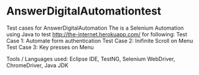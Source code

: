 # AnswerDigitalAutomationtest
Test cases for AnswerDigitalAutomation 
The is a Selenium Automation using Java to test http://the-internet.herokuapp.com/ for following:
Test Case 1: Automate form authentication
Test Case 2: Inifinite Scroll on Menu
Test Case 3: Key presses on Menu

Tools / Languages used: Eclipse IDE, TestNG, Selenium WebDriver, ChromeDriver, Java JDK
